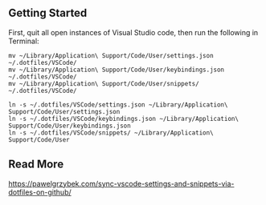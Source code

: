 ## Getting Started

First, quit all open instances of Visual Studio code, then run the following in Terminal:

```
mv ~/Library/Application\ Support/Code/User/settings.json ~/.dotfiles/VSCode/
mv ~/Library/Application\ Support/Code/User/keybindings.json ~/.dotfiles/VSCode/
mv ~/Library/Application\ Support/Code/User/snippets/ ~/.dotfiles/VSCode/

ln -s ~/.dotfiles/VSCode/settings.json ~/Library/Application\ Support/Code/User/settings.json
ln -s ~/.dotfiles/VSCode/keybindings.json ~/Library/Application\ Support/Code/User/keybindings.json
ln -s ~/.dotfiles/VSCode/snippets/ ~/Library/Application\ Support/Code/User
```

## Read More
https://pawelgrzybek.com/sync-vscode-settings-and-snippets-via-dotfiles-on-github/